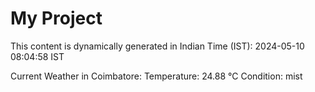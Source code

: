 # My Project

This content is dynamically generated in Indian Time (IST): 2024-05-10 08:04:58 IST


Current Weather in Coimbatore:
Temperature: 24.88 °C
Condition: mist

